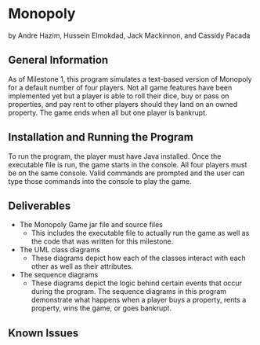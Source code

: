# Monopoly

by Andre Hazim, Hussein Elmokdad, Jack Mackinnon, and Cassidy Pacada

## General Information

As of Milestone 1, this program simulates a text-based version of Monopoly for a default number of four players. Not all game features have been implemented yet but a player is able to roll their dice, buy or pass on properties, and pay rent to other players should they land on an owned property. The game ends when all but one player is bankrupt.

## Installation and Running the Program

To run the program, the player must have Java installed. Once the executable file is run, the game starts in the console. All four players must be on the same console. Valid commands are prompted and the user can type those commands into the console to play the game.

## Deliverables

- The Monopoly Game jar file and source files 
  - This includes the executable file to actually run the game as well as the code that was written for this milestone.
- The UML class diagrams
  - These diagrams depict how each of the classes interact with each other as well as their attributes.
- The sequence diagrams 
  - These diagrams depict the logic behind certain events that occur during the program. The sequence diagrams in this program demonstrate what happens when a player buys a property, rents a property, wins the game, or goes bankrupt.


## Known Issues







